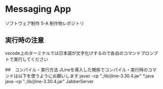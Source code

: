 # Messaging App
ソフトウェア制作 5-A 制作物レポジトリ

## 実行時の注意
vscode上のターミナルでは日本語が文字化けするので各自のコマンドプロンプトで実行してください

##　コンパイル・実行方法
JLineを導入した関係でコンパイル・実行時のコマンドは以下を使うようにお願いします
javac -cp ".;lib/jline-3.30.4.jar" *.java
java -cp ".;lib/jline-3.30.4.jar" JabberServer